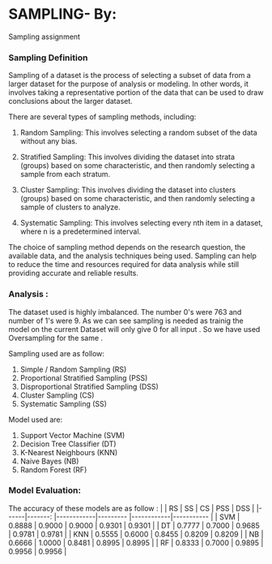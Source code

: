 # SAMPLING-  By:
Sampling assignment 

### Sampling Definition
Sampling of a dataset is the process of selecting a subset of data from a larger dataset for the purpose of analysis or modeling. In other words, it involves taking a representative portion of the data that can be used to draw conclusions about the larger dataset.

There are several types of sampling methods, including:

1. Random Sampling: This involves selecting a random subset of the data without any bias.

2. Stratified Sampling: This involves dividing the dataset into strata (groups) based on some characteristic, and then randomly selecting a sample from each stratum.

3. Cluster Sampling: This involves dividing the dataset into clusters (groups) based on some characteristic, and then randomly selecting a sample of clusters to analyze.

4. Systematic Sampling: This involves selecting every nth item in a dataset, where n is a predetermined interval.

The choice of sampling method depends on the research question, the available data, and the analysis techniques being used. Sampling can help to reduce the time and resources required for data analysis while still providing accurate and reliable results.

### Analysis :
The dataset used is highly imbalanced. The number 0's were 763 and number of 1's were 9. As we can see sampling is needed as trainig the model on the current Dataset will only give 0 for all input .
So we have used Oversampling for the same .

Sampling used are as follow:

1. Simple / Random Sampling (RS)
2. Proportional Stratified Sampling (PSS)
3. Disproportional Stratified Sampling (DSS)
4. Cluster Sampling (CS)
5. Systematic Sampling (SS)

Model used are:

1. Support Vector Machine (SVM)
2. Decision Tree Classifier (DT)
3. K-Nearest Neighbours (KNN)
4. Naive Bayes (NB)
5. Random Forest (RF)

### Model Evaluation:

The accuracy of these models are as follow :
|      |   RS    |     SS     |   CS     |     PSS    |     DSS    |
|------|-------: |------------|--------- |------------|----------- |
| SVM  |  0.8888 |    0.9000  |  0.9000  |    0.9301  |    0.9301  |
| DT   |  0.7777 |    0.7000  |  0.9685  |    0.9781  |    0.9781  |
| KNN  |  0.5555 |    0.6000  |  0.8455  |    0.8209  |    0.8209  |
| NB   |  0.6666 |    1.0000  |  0.8481  |    0.8995  |    0.8995  |
| RF   |  0.8333 |    0.7000  |  0.9895  |    0.9956  |    0.9956  |

